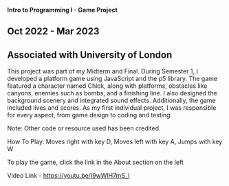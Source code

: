 **Intro to Programming I - Game Project**

## Oct 2022 - Mar 2023

## Associated with University of London

This project was part of my Midterm and Final. During Semester 1, I developed a platform game using JavaScript and the p5 library. The game featured a character named Chick, along with platforms, obstacles like canyons, enemies such as bombs, and a finishing line. I also designed the background scenery and integrated sound effects. Additionally, the game included lives and scores. As my first individual project, I was responsible for every aspect, from game design to coding and testing.

Note: Other code or resource used has been credited.

How To Play:
Moves right with key D,
Moves left with key A,
Jumps with key W

To play the game, click the link in the About section on the left

Video Link - https://youtu.be/I9wWlH7mS_I
